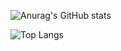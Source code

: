 <div>
  
![Anurag's GitHub stats](https://github-readme-stats.vercel.app/api?username=Imeanstar&show_icons=true&theme=merko)

![Top Langs](https://github-readme-stats.vercel.app/api/top-langs/?username=Imeanstar&layout=compact&theme=merko)
  
</div>


<!--
**Imeanstar/Imeanstar** is a ✨ _special_ ✨ repository because its `README.md` (this file) appears on your GitHub profile.

Here are some ideas to get you started:

- 🔭 I’m currently working on ...
- 🌱 I’m currently learning ...
- 👯 I’m looking to collaborate on ...
- 🤔 I’m looking for help with ...
- 💬 Ask me about ...
- 📫 How to reach me: ...
- 😄 Pronouns: ...
- ⚡ Fun fact: ...
-->
